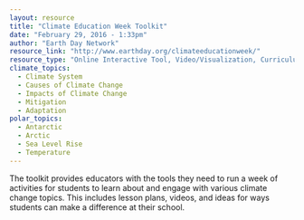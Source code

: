 ```yaml
---
layout: resource
title: "Climate Education Week Toolkit"
date: "February 29, 2016 - 1:33pm"
author: "Earth Day Network"
resource_link: "http://www.earthday.org/climateeducationweek/"
resource_type: "Online Interactive Tool, Video/Visualization, Curriculum, Website"
climate_topics:
  - Climate System
  - Causes of Climate Change
  - Impacts of Climate Change
  - Mitigation
  - Adaptation
polar_topics:
  - Antarctic
  - Arctic
  - Sea Level Rise
  - Temperature
---
```


The toolkit provides educators with the tools they need to run a week of activities for students to learn about and engage with various climate change topics. This includes lesson plans, videos, and ideas for ways students can make a difference at their school.